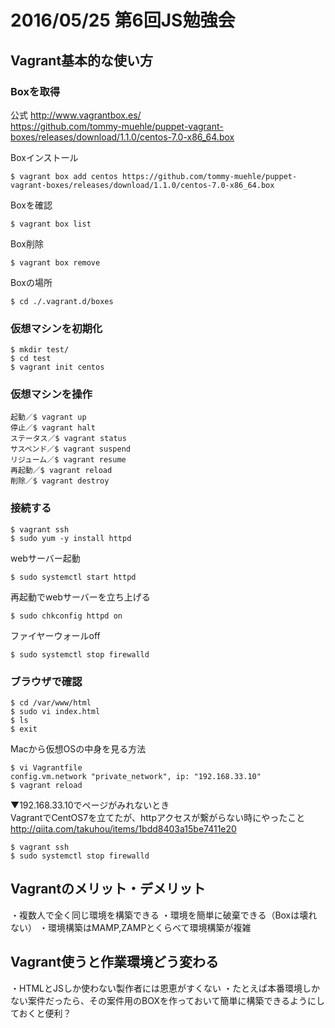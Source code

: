 # 2016/05/25 第6回JS勉強会

## Vagrant基本的な使い方

### Boxを取得
公式
http://www.vagrantbox.es/  
https://github.com/tommy-muehle/puppet-vagrant-boxes/releases/download/1.1.0/centos-7.0-x86_64.box  

Boxインストール  
~~~
$ vagrant box add centos https://github.com/tommy-muehle/puppet-vagrant-boxes/releases/download/1.1.0/centos-7.0-x86_64.box  
~~~

Boxを確認  
~~~
$ vagrant box list  
~~~

Box削除  
~~~
$ vagrant box remove  
~~~

Boxの場所  
~~~
$ cd ./.vagrant.d/boxes  
~~~

### 仮想マシンを初期化
~~~
$ mkdir test/
$ cd test
$ vagrant init centos
~~~

### 仮想マシンを操作
~~~
起動／$ vagrant up
停止／$ vagrant halt
ステータス／$ vagrant status
サスペンド／$ vagrant suspend
リジューム／$ vagrant resume
再起動／$ vagrant reload
削除／$ vagrant destroy
~~~

### 接続する
~~~
$ vagrant ssh
$ sudo yum -y install httpd
~~~

webサーバー起動
~~~
$ sudo systemctl start httpd
~~~

再起動でwebサーバーを立ち上げる
~~~
$ sudo chkconfig httpd on
~~~

ファイヤーウォールoff
~~~
$ sudo systemctl stop firewalld
~~~

### ブラウザで確認
~~~
$ cd /var/www/html
$ sudo vi index.html
$ ls
$ exit
~~~

Macから仮想OSの中身を見る方法
~~~
$ vi Vagrantfile
config.vm.network "private_network", ip: "192.168.33.10"
$ vagrant reload
~~~

▼192.168.33.10でページがみれないとき  
VagrantでCentOS7を立てたが、httpアクセスが繋がらない時にやったこと  
http://qiita.com/takuhou/items/1bdd8403a15be7411e20
~~~
$ vagrant ssh
$ sudo systemctl stop firewalld
~~~

## Vagrantのメリット・デメリット
・複数人で全く同じ環境を構築できる
・環境を簡単に破棄できる（Boxは壊れない）
・環境構築はMAMP,ZAMPとくらべて環境構築が複雑

## Vagrant使うと作業環境どう変わる
・HTMLとJSしか使わない製作者には恩恵がすくない
・たとえば本番環境しかない案件だったら、その案件用のBOXを作っておいて簡単に構築できるようにしておくと便利？


